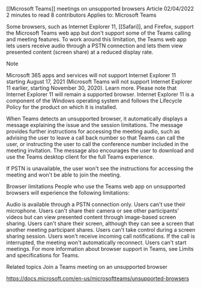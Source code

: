[[Microsoft Teams]] meetings on unsupported browsers
Article
02/04/2022
2 minutes to read
8 contributors
Applies to:
Microsoft Teams


Some browsers, such as Internet Explorer 11, [[Safari]], and Firefox, support the Microsoft Teams web app but don't support some of the Teams calling and meeting features. To work around this limitation, the Teams web app lets users receive audio through a PSTN connection and lets them view presented content (screen share) at a reduced display rate.

 Note

Microsoft 365 apps and services will not support Internet Explorer 11 starting August 17, 2021 (Microsoft Teams will not support Internet Explorer 11 earlier, starting November 30, 2020). Learn more. Please note that Internet Explorer 11 will remain a supported browser. Internet Explorer 11 is a component of the Windows operating system and follows the Lifecycle Policy for the product on which it is installed.

When Teams detects an unsupported browser, it automatically displays a message explaining the issue and the session limitations. The message provides further instructions for accessing the meeting audio, such as advising the user to leave a call back number so that Teams can call the user, or instructing the user to call the conference number included in the meeting invitation. The message also encourages the user to download and use the Teams desktop client for the full Teams experience.

If PSTN is unavailable, the user won't see the instructions for accessing the meeting and won't be able to join the meeting.

Browser limitations
People who use the Teams web app on unsupported browsers will experience the following limitations:

Audio is available through a PSTN connection only. Users can't use their microphone.
Users can't share their camera or see other participants' videos but can view presented content through image-based screen sharing.
Users can't share their screen, although they can see a screen that another meeting participant shares.
Users can't take control during a screen sharing session.
Users won't receive incoming call notifications.
If the call is interrupted, the meeting won't automatically reconnect.
Users can't start meetings.
For more information about browser support in Teams, see Limits and specifications for Teams.

Related topics
Join a Teams meeting on an unsupported browser

https://docs.microsoft.com/en-us/microsoftteams/unsupported-browsers

